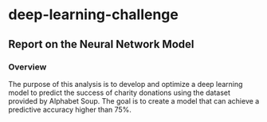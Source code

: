# deep-learning-challenge
## Report on the Neural Network Model
### Overview
The purpose of this analysis is to develop and optimize a deep learning model to predict the success of charity donations using the dataset provided by Alphabet Soup. The goal is to create a model that can achieve a predictive accuracy higher than 75%.
